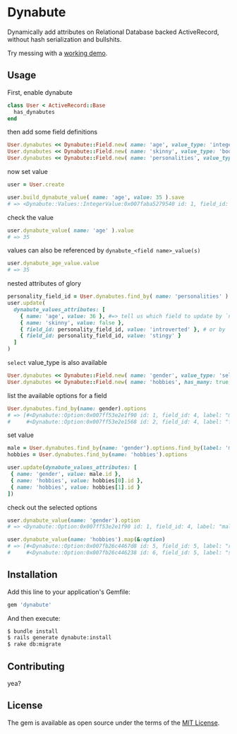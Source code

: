 # Dynabute
Dynamically add attributes on Relational Database backed ActiveRecord, without hash serialization and bullshits.

Try messing with a [working demo](https://dynabute-demo.herokuapp.com). 

## Usage

First, enable dynabute
```ruby
class User < ActiveRecord::Base
  has_dynabutes
end
````

then add some field definitions
```ruby
User.dynabutes << Dynabute::Field.new( name: 'age', value_type: 'integer' )
User.dynabutes << Dynabute::Field.new( name: 'skinny', value_type: 'boolean' )
User.dynabutes << Dynabute::Field.new( name: 'personalities', value_type: 'string', has_many: true )
```

now set value
```ruby
user = User.create

user.build_dynabute_value( name: 'age', value: 35 ).save
# => <Dynabute::Values::IntegerValue:0x007faba5279540 id: 1, field_id: 1, dynabutable_id: 1, dynabutable_type: "User", value: 35>
```

check the value
```ruby
user.dynabute_value( name: 'age' ).value
# => 35
```

values can also be referenced by `dynabute_<field name>_value(s)`
```ruby
user.dynabute_age_value.value
# => 35
```

nested attributes of glory
```ruby
personality_field_id = User.dynabutes.find_by( name: 'personalities' ).id
user.update(
  dynabute_values_attributes: [
    { name: 'age', value: 36 }, #=> tell us which field to update by `name:`
    { name: 'skinny', value: false },
    { field_id: personality_field_id, value: 'introverted' }, # or by `field_id:`
    { field_id: personality_field_id, value: 'stingy' }
  ]
)
```

`select` value_type is also available 
```ruby
User.dynabutes << Dynabute::Field.new( name: 'gender', value_type: 'select', options_attributes: [ { label: 'male' }, { label: 'female' } ] )
User.dynabutes << Dynabute::Field.new( name: 'hobbies', has_many: true, value_type: 'select',  options_attributes: [ { label: 'running' }, { label: 'swimming' }, { label: 'hiking' } ] )
```

list the available options for a field 
```ruby
User.dynabutes.find_by(name: gender).options
# => [#<Dynabute::Option:0x007ff53e2e1f90 id: 1, field_id: 4, label: "male">,
#     #<Dynabute::Option:0x007ff53e2e1568 id: 2, field_id: 4, label: "female">]
```

set value
```ruby
male = User.dynabutes.find_by(name: 'gender').options.find_by(label: 'male')
hobbies = User.dynabutes.find_by(name: 'hobbies').options

user.update(dynabute_values_attributes: [
 { name: 'gender', value: male.id },
 { name: 'hobbies', value: hobbies[0].id },
 { name: 'hobbies', value: hobbies[1].id }
])
```
 
check out the selected options
```ruby
user.dynabute_value(name: 'gender').option
# => <Dynabute::Option:0x007ff53e2e1f90 id: 1, field_id: 4, label: "male">,

user.dynabute_value(name: 'hobbies').map(&:option)
# => [#<Dynabute::Option:0x007fb26c4467d8 id: 5, field_id: 5, label: "running">,
#     #<Dynabute::Option:0x007fb26c446238 id: 6, field_id: 5, label: "swimming">]
```
 
## Installation
Add this line to your application's Gemfile:

```ruby
gem 'dynabute'
```

And then execute:
```bash
$ bundle install
$ rails generate dynabute:install
$ rake db:migrate
```

## Contributing
yea?

## License
The gem is available as open source under the terms of the [MIT License](http://opensource.org/licenses/MIT).
